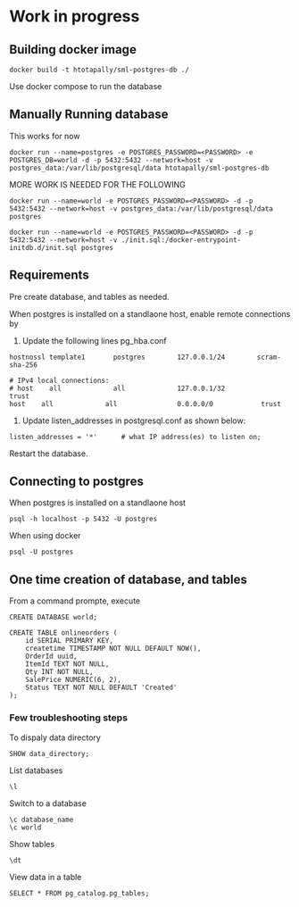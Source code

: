 # Work in progress

## Building docker image
```
docker build -t htotapally/sml-postgres-db ./
```
Use docker compose to run the database

## Manually Running database

This works for now
```
docker run --name=postgres -e POSTGRES_PASSWORD=<PASSWORD> -e POSTGRES_DB=world -d -p 5432:5432 --network=host -v postgres_data:/var/lib/postgresql/data htotapally/sml-postgres-db
```

MORE WORK IS NEEDED FOR THE FOLLOWING  
```
docker run --name=world -e POSTGRES_PASSWORD=<PASSWORD> -d -p 5432:5432 --network=host -v postgres_data:/var/lib/postgresql/data postgres

docker run --name=world -e POSTGRES_PASSWORD=<PASSWORD> -d -p 5432:5432 --network=host -v ./init.sql:/docker-entrypoint-initdb.d/init.sql postgres
```

## Requirements
Pre create database, and tables as needed.

When postgres is installed on a standlaone host, enable remote connections by 
1. Update the following lines pg_hba.conf
```
hostnossl template1       postgres        127.0.0.1/24        scram-sha-256

# IPv4 local connections:
# host    all             all             127.0.0.1/32            trust
host    all             all               0.0.0.0/0            trust
```

1. Update listen_addresses in postgresql.conf as shown below:
```
listen_addresses = '*'		# what IP address(es) to listen on;
```

Restart the database.

## Connecting to postgres
When postgres is installed on a standlaone host  
```
psql -h localhost -p 5432 -U postgres
```
When using docker  
```
psql -U postgres
```

## One time creation of database, and tables
From a command prompte, execute
```
CREATE DATABASE world;

CREATE TABLE onlineorders (
    id SERIAL PRIMARY KEY,
    createtime TIMESTAMP NOT NULL DEFAULT NOW(),
    OrderId uuid,
    ItemId TEXT NOT NULL,
    Qty INT NOT NULL,
    SalePrice NUMERIC(6, 2),
    Status TEXT NOT NULL DEFAULT 'Created'
);
```

### Few troubleshooting steps

To dispaly data directory  
```
SHOW data_directory;
```
List databases  
```
\l
```

Switch to a database
```
\c database_name
\c world
```

Show tables
```
\dt
```

View data in a table
```
SELECT * FROM pg_catalog.pg_tables;
```

 

